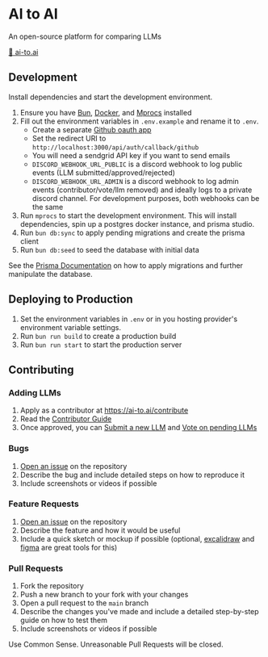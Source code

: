 # AI to AI

An open-source platform for comparing LLMs

[🔗 ai-to.ai](https://ai-to.ai)

## Development

Install dependencies and start the development environment.

1. Ensure you have [Bun](https://bun.sh), [Docker](https://docker.com), and [Mprocs](https://github.com/pvolok/mprocs) installed
2. Fill out the environment variables in `.env.example` and rename it to `.env`.
   - Create a separate [Github oauth app](https://github.com/settings/developers)
   - Set the redirect URI to `http://localhost:3000/api/auth/callback/github`
   - You will need a sendgrid API key if you want to send emails
   - `DISCORD_WEBHOOK_URL_PUBLIC` is a discord webhook to log public events (LLM submitted/approved/rejected)
   - `DISCORD_WEBHOOK_URL_ADMIN` is a discord webhook to log admin events (contributor/vote/llm removed) and ideally logs to a private discord channel. For development purposes, both webhooks can be the same
3. Run `mprocs` to start the development environment. This will install dependencies, spin up a postgres docker instance, and prisma studio.
4. Run `bun db:sync` to apply pending migrations and create the prisma client
5. Run `bun db:seed` to seed the database with initial data

See the [Prisma Documentation](https://www.prisma.io/docs/orm/tools/prisma-cli) on how to apply migrations and further manipulate the database.

## Deploying to Production

1. Set the environment variables in `.env` or in you hosting provider's environment variable settings.
2. Run `bun run build` to create a production build
3. Run `bun run start` to start the production server

## Contributing

### Adding LLMs

1. Apply as a contributor at https://ai-to.ai/contribute
2. Read the [Contributor Guide](https://github.com/IroncladDev/ai-to-ai/blob/main/docs/contributor-guide.md)
3. Once approved, you can [Submit a new LLM](https://ai-to.ai/submit) and [Vote on pending LLMs](https://ai-to.ai/llms)

### Bugs

1. [Open an issue](https://github.com/IroncladDev/ai-to-ai/issues/new) on the repository
2. Describe the bug and include detailed steps on how to reproduce it
3. Include screenshots or videos if possible

### Feature Requests

1. [Open an issue](https://github.com/IroncladDev/ai-to-ai/issues/new) on the repository
2. Describe the feature and how it would be useful
3. Include a quick sketch or mockup if possible (optional, [excalidraw](https://excalidraw.com/) and [figma](https://figma.com) are great tools for this)

### Pull Requests

1. Fork the repository
2. Push a new branch to your fork with your changes
3. Open a pull request to the `main` branch
4. Describe the changes you've made and include a detailed step-by-step guide on how to test them
5. Include screenshots or videos if possible

Use Common Sense. Unreasonable Pull Requests will be closed.
